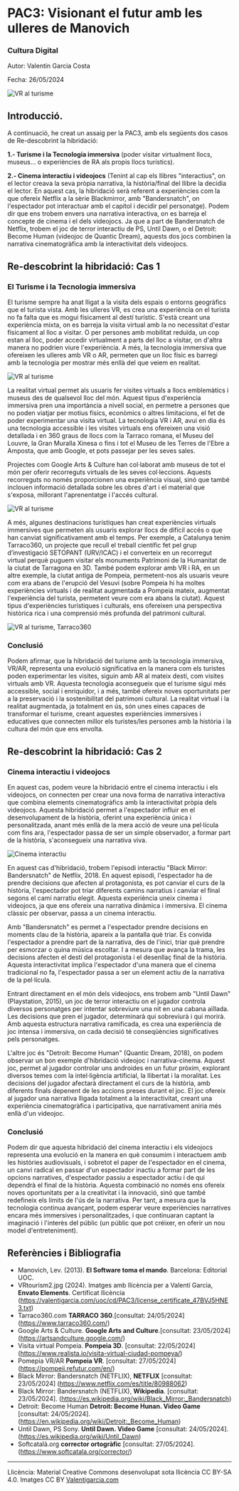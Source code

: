 # PAC3: Visionant el futur amb les ulleres de Manovich

### Cultura Digital 


Autor: Valentín Garcia Costa


Fecha: 26/05/2024

![VR al turisme](https://github.com/VGARCIACOSTA/PEC3_Manovich_Reloaded/blob/main/imatges/VRtourism2.jpg)



## Introducció.


A continuació, he creat un assaig per la PAC3, amb els següents dos casos de Re-descobrint la hibridació:

**1.- Turisme i la Tecnologia immersiva** (poder visitar virtualment llocs, museus... o experiències de RA als propis llocs turístics).

**2.- Cinema interactiu i videojocs** (Tenint al cap els llibres "interactius", on el lector creava la seva pròpia narrativa, la història/final del llibre la decidia el lector. En aquest cas, la hibridació serà referent a experiències com la que ofereix Netflix a la sèrie Blackmirror, amb "Bandersnatch", on l'espectador pot interactuar amb el capítol i decidir pel personatge). Podem dir que ens trobem envers una narrativa interactiva, on es barreja el concepte de cinema i el dels videojocs. Ja que a part de Bandersnatch de Netflix, trobem el joc de terror interactiu de PS, Until Dawn, o el Detroit: Become Human (videojoc de Quantic Dream), aquests dos jocs combinen la narrativa cinematogràfica amb la interactivitat dels videojocs.

 
## Re-descobrint la hibridació: Cas 1
### El Turisme i la Tecnologia immersiva

El turisme sempre ha anat lligat a la visita dels espais o entorns geogràfics que el turista vista. Amb les ulleres VR, es crea una experiència on el turista no fa falta que es mogui físicament al destí turístic. S'està creant una experiència mixta, on es barreja la visita virtual amb la no necessitat d'estar físicament al lloc a visitar. O per persones amb mobilitat reduïda, un cop estan al lloc, poder accedir virtualment a parts del lloc a visitar, on d'altra manera no podrien viure l'experiència. A més, la tecnologia immersiva que ofereixen les ulleres amb VR o AR, permeten que un lloc físic es barregi amb la tecnologia per mostrar més enllà del que veiem en realitat.

![VR al turisme](https://github.com/VGARCIACOSTA/PEC3_Manovich_Reloaded/blob/main/imatges/VRtourism1.png)

La realitat virtual permet als usuaris fer visites virtuals a llocs emblemàtics i museus des de qualsevol lloc del món. Aquest tipus d'experiència immersiva pren una importància a nivell social, en permetre a persones que no poden viatjar per motius físics, econòmics o altres limitacions, el fet de poder experimentar una visita virtual. La tecnologia VR i AR, avui en dia és una tecnologia accessible i les visites virtuals ens ofereixen una visió detallada i en 360 graus de llocs com la Tarraco romana, el Museu del Louvre, la Gran Muralla Xinesa o fins i tot el Museu de les Terres de l'Ebre a Amposta, que amb Google, et pots passejar per les seves sales.

Projectes com Google Arts & Culture han col·laborat amb museus de tot el món per oferir recorreguts virtuals de les seves col·leccions. Aquests recorreguts no només proporcionen una experiència visual, sinó que també inclouen informació detallada sobre les obres d'art i el material que s'exposa, millorant l'aprenentatge i l'accés cultural.

![VR al turisme](https://github.com/VGARCIACOSTA/PEC3_Manovich_Reloaded/blob/main/imatges/GoogleArts1.png)

A més, algunes destinacions turístiques han creat experiències virtuals immersives que permeten als usuaris explorar llocs de difícil accés o que han canviat significativament amb el temps. Per exemple, a Catalunya tenim Tarraco360, un projecte que recull el treball científic fet pel grup d’investigació SETOPANT (URV/ICAC) i el converteix en un recorregut virtual perquè puguem visitar els monuments Patrimoni de la Humanitat de la ciutat de Tarragona en 3D. També podem explorar amb VR i RA, en un altre exemple, la ciutat antiga de Pompeia, permetent-nos als usuaris veure com era abans de l'erupció del Vesuvi (sobre Pompeia hi ha moltes experiències virtuals i de realitat augmentada a Pompeia mateix, augmentat l'experiència del turista, permetent veure com era abans la ciutat). Aquest tipus d'experiències turístiques i culturals, ens ofereixen una perspectiva històrica rica i una comprensió més profunda del patrimoni cultural.

![VR al turisme, Tarraco360](https://github.com/VGARCIACOSTA/PEC3_Manovich_Reloaded/blob/main/imatges/Tarraco360.png)

### Conclusió

Podem afirmar, que la hibridació del turisme amb la tecnologia immersiva,  VR/AR, representa una evolució significativa en la manera com els turistes poden experimentar les visites, siguin amb AR al mateix destí, com visites virtuals amb VR. Aquesta tecnologia aconsegueix que el turisme sigui més accessible, social i enriquidor, i a més, també ofereix noves oportunitats per a la preservació i la sostenibilitat del patrimoni cultural. La realitat virtual i la realitat augmentada, ja totalment en ús, són unes eines capaces de transformar el turisme, creant aquestes experiències immersives i educatives que connecten millor els turistes/les persones amb la història i la cultura del món que ens envolta.

## Re-descobrint la hibridació: Cas 2
### Cinema interactiu i videojocs

En aquest cas, podem veure la hibridació entre el cinema interactiu i els videojocs, on connecten per crear una nova forma de narrativa interactiva que combina elements cinematogràfics amb la interactivitat pròpia dels videojocs. Aquesta hibridació permet a l'espectador influir en el desenvolupament de la història, oferint una experiència única i personalitzada, anant més enllà de la mera acció de veure una pel·lícula com fins ara, l'espectador passa de ser un simple observador, a formar part de la història, s'aconsegueix una narrativa viva.

![Cinema interactiu](https://github.com/VGARCIACOSTA/PEC3_Manovich_Reloaded/blob/main/imatges/BM01.png)

En aquest cas d'hibridació, trobem l'episodi interactiu "Black Mirror: Bandersnatch" de Netflix, 2018. En aquest episodi, l'espectador ha de prendre decisions que afecten al protagonista, es pot canviar el curs de la història, l'espectador pot triar diferents camins narratius i canviar el final segons el camí narratiu elegit. Aquesta experiència uneix cinema i videojocs, ja que ens ofereix una narrativa dinàmica i immersiva. El cinema clàssic per observar, passa a un cinema interactiu.

Amb "Bandersnatch" es permet a l'espectador prendre decisions en moments clau de la història, apareix a la pantalla què triar. Es convida l'espectador a prendre part de la narrativa, des de l'inici, triar què prendre per esmorzar o quina música escoltar. I a mesura que avança la trama, les decisions afecten el destí del protagonista i el desenllaç final de la història. Aquesta interactivitat implica l'espectador d'una manera que el cinema tradicional no fa, l'espectador passa a ser un element actiu de la narrativa de la pel·lícula.

Entrant directament en el món dels videojocs, ens trobem amb "Until Dawn" (Playstation, 2015), un joc de terror interactiu on el jugador controla diversos personatges per intentar sobreviure una nit en una cabana aïllada. Les decisions que pren el jugador, determinarà qui sobreviurà i qui morirà. Amb aquesta estructura narrativa ramificada, es crea una experiència de joc intensa i immersiva, on cada decisió té conseqüències significatives pels personatges.

L'altre joc és "Detroit: Become Human" (Quantic Dream, 2018), on podem observar un bon exemple d'hibridació videojoc i narrativa-cinema. Aquest joc, permet al jugador controlar uns androides en un futur pròxim, explorant diversos temes com la intel·ligència artificial, la llibertat i la moralitat. Les decisions del jugador afectarà directament el curs de la història, amb diferents finals depenent de les accions preses durant el joc. El joc ofereix al jugador una narrativa lligada totalment a la interactivitat, creant una experiència cinematogràfica i participativa, que narrativament aniria més enllà d'un videojoc.

### Conclusió

Podem dir que aquesta hibridació del cinema interactiu i els videojocs representa una evolució en la manera en què consumim i interactuem amb les històries audiovisuals, i sobretot el paper de l'espectador en el cinema, un canvi radical en passar d'un espectador inactiu a formar part de les opcions narratives, d'espectador passiu a espectador actiu i de qui dependrà el final de la història. Aquesta combinació no només ens ofereix noves oportunitats per a la creativitat i la innovació, sinó que també redefineix els límits de l'ús de la narrativa. Per tant, a mesura que la tecnologia continua avançant, podem esperar veure experiències narratives encara més immersives i personalitzades, i que continuaran captant la imaginació i l'interès del públic (un públic que pot créixer, en oferir un nou model d'entreteniment).

## Referències i Bibliografia

* Manovich, Lev. (2013). **El Software toma el mando**. Barcelona: Editorial UOC.
* VRtourism2.jpg (2024). Imatges amb llicència per a Valentí Garcia, **Envato Elements**. Certificat llicència (https://valentigarcia.com/uoc/cd/PAC3/license_certificate_47BVJ5HNE3.txt)
* Tarraco360.com **TARRACO 360**.[consultat: 24/05/2024] (https://www.tarraco360.com/)
* Google Arts & Culture. **Google Arts and Culture**.[consultat: 23/05/2024] (https://artsandculture.google.com/)
* Visita virtual Pompeia. **Pompeia 3D**. [consultat: 22/05/2024] (https://www.realista.io/visita-virtual-ciudad-pompeya/)
* Pomepia VR/AR **Pompeia VR**. [consultat: 27/05/2024] (https://pompeii.refutur.com/en/)
* Black Mirror: Bandersnatch (NETFLIX), **NETFLIX** [consultat: 23/05/2024] (https://www.netflix.com/es/title/80988062)
* Black Mirror: Bandersnatch (NETFLIX), **Wikipedia**. [consultat: 23/05/2024]. (https://es.wikipedia.org/wiki/Black_Mirror:_Bandersnatch)
* Detroit: Become Human  **Detroit: Become Hunan. Video Game**  [consultat: 24/05/2024]. (https://en.wikipedia.org/wiki/Detroit:_Become_Human)
* Until Dawn, PS Sony. **Until Dawn. Video Game**  [consultat: 24/05/2024]. (https://es.wikipedia.org/wiki/Until_Dawn)
* Softcatalà.org **corrector ortogràfic** [consultat: 27/05/2024]. (https://www.softcatala.org/corrector/)


----

Llicència: Material Creative Commons desenvolupat sota llicència CC BY-SA 4.0. Imatges CC BY [Valentigarcia.com](https://valentigarcia.com/uoc/cd/PAC3) 
